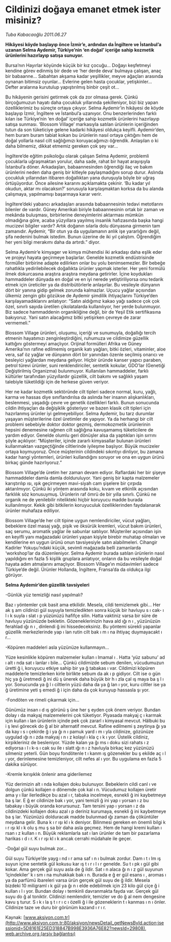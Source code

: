 # Cildinizi doğaya emanet etmek ister misiniz?

*Tuba Kabacaoğlu 2011.06.27*

<font class="agenda2NewsSpot">
 <strong>
  <span lang="EN-GB">
   Hikâyesi köyde başlayıp önce İzmir’e, ardından da İngiltere ve İstanbul’a uzanan Selma Aydemir, Türkiye’nin ‘en doğal’ içeriğe sahip kozmetik ürünlerini hazırlayıp satışa sunuyor.
  </span>
 </strong>
</font>
<font class="newsDetail">
 <p>
  <p class="BasicParagraph">
   <span>
    Bursa’nın Hayırlar köyünde küçük bir kız çocuğu… Doğayı keşfetmeyi kendine görev edinmiş bir dede ve ‘her derde deva’ bulmaya çalışan, anaç bir babaanne… Sabahtan akşama kadar yeşillikler, meyve ağaçları arasında oynanan bitimsiz oyunlar... Evlerine gelen hasta çocuklar, yetişkinler... Defter aralarına kurutulup yapıştırılmış binbir çeşit ot…
   </span>
  </p>
  <p class="2011yenimetin">
   <span>
    Bu hikâyenin gerisini getirmek çok da zor olmasa gerek. Çünkü birçoğumuzun hayatı daha çocukluk yıllarında şekilleniyor, bizi biz yapan özelliklerimiz bu süreçte ortaya çıkıyor. Selma Aydemir’in hikâyesi de köyde başlayıp İzmir, İngiltere ve İstanbul’a uzanıyor. Onu benzerlerinden farklı kılan ise Türkiye’nin ‘en doğal’ içeriğe sahip kozmetik ürünlerini hazırlayıp satışa sunması. ‘Blossom Village’ markasıyla satılan ürünlerin içeriğinden tutun da son tüketiciye gelene kadarki hikâyesi oldukça keyifli. Aydemir’den, hem buram buram tabiat kokan bu ürünlerin nasıl ortaya çıktığını hem de doğal yollarla nasıl cilt sağlığımızı koruyacağımızı öğrendik. Anlaşılan o ki daha bilmemiz, dikkat etmemiz gereken çok şey var...
   </span>
  </p>
  <p class="2011yenimetin">
   <span>
    İngiltere’de eğitim psikoloğu olarak çalışan Selma Aydemir, problemli çocuklarla uğraşmaktan yorulur, daha sade, rahat bir hayat arayışıyla İstanbul’a döner. Arkadaşları, babaannesinden öğrendiği ilaç ve bakım ürünlerini neden daha geniş bir kitleyle paylaşmadığını sorup durur. Aslında çocukluk yıllarından itibaren doğallıktan yana duruşuyla böyle bir uğraş örtüşüyordur. Önce ailesine kararını açıklamakta çekinir. ‘Bu kadar yıl okudun, aktar mı olacaksın?’ sorusuyla karşılaşmaktan korksa da bu alanda çalışmaya, yapılmamışı başarmaya karar verir.
   </span>
  </p>
  <p class="2011yenimetin">
   <span>
    İngiltere’deki yabancı arkadaşları arasında babaannesinin tedavi metotlarını bilenler de vardır. Güney Amerikalı biriyle babaannesinin ortak bir zaman ve mekânda buluşması, birbirlerine deneyimlerini aktarması mümkün olmadığına göre, acaba yüzyıllara yayılmış insanlık hafızasında başka hangi mucizevi bilgiler vardır? Artık doğanın sılarla dolu dünyasına girmenin tam zamanıdır. Aydemir, “Bir otun ya da uygulamanın anlık işe yararlığını değil, şifa nedenini bulmak istedim. Bunun üzerine de iki yıl çalıştım. Öğrendiğim her yeni bilgi merakımı daha da artırdı.” diyor.
   </span>
  </p>
  <p class="2011yenimetin">
   <span>
    Selma Aydemir’e kimyager ve kimya mühendisi iki arkadaşı daha eşlik eder ve projeyi hayata geçirmeye başlarlar. Genelde kozmetik endüstrisinde formüller birbirine adapte edilirken onlar bu yolu benimsemezler. Bir bebeğe rahatlıkla yedirilebilecek doğallıkta ürünler yapmak isterler. Her yeni formülü ilmek dokurcasına araştıra araştıra meydana getirirler. İçine koydukları hammaddeler dünyada en doğal ve en iyi nerede yetiştiriliyorsa onu tedarik etmek için üreticiler ya da distribütörlerle anlaşırlar. Bu vesileyle dünyanın dört bir yanına gidip gelmek zorunda kalmazlar. Uçucu yağlar açısından ülkemiz zengin gibi gözükse de Aydemir şimdilik ihtiyaçlarını Türkiye’den karşılayamadıklarını anlatıyor: “Satın aldığımız kakao yağı sadece çok çok özel, sınırlı sayıda üretilen çikolatalarda kullanılıyor, her yerde bulunmuyor. Biz sadece hammaddenin organikliğine değil, bir de Yeşil Etik sertifikasına bakıyoruz. Yani satın alacağımız bitki yetişirken çevreye de zarar vermemeli.”
    <span>
    </span>
   </span>
  </p>
  <p class="2011yenimetin">
   <span>
    Blossom Village ürünleri, oluşumu, içeriği ve sunumuyla, doğallığı tercih etmenin hayatımızı zenginleştirdiğini, ruhumuza ve cildimize güzellik kattığını göstermeyi amaçlıyor. Orijinal formülleri Afrika ve Güney Amerika’nın rafine edilmemiş organik katı yağları, bitki özleri, vitaminler, aloe vera, saf öz yağlar ve dünyanın dört bir yanından özenle seçilmiş onarıcı ve besleyici yağlardan meydana geliyor. Hiçbir üründe kanser yapıcı paraben, petrol türevi ürünler, suni renklendiriciler, sentetik kokular, GDO’lar (Genetiği Değiştirilmiş Organizma) bulunmuyor. Kullanılan hammaddeler, farklı kültürler tarafından yüzyıllardır güzellik, cilt bakımı ve sağlıklı yaşam talebiyle tüketildiği için de herkese güven veriyor.
   </span>
  </p>
  <p class="2011yenimetin">
   <span>
    Her ne kadar kozmetik sektöründe cilt tipleri sadece normal, kuru, yağlı, karma ve hassas diye sınıflandırılsa da aslında her insanın alışkanlıkları, beslenmesi, yaşadığı çevre ve genetik özellikleri farklı. Bunun sonucunda cildin ihtiyaçları da değişiklik gösteriyor ve bazen klasik cilt tipleri için hazırlanmış ürünler iyi gelmeyebiliyor. Selma Aydemir, bu tarz durumlar yaşayan müşterilerine özel üretimler de yapıyor. Ya da herhangi bir cilt problemi sebebiyle doktor doktor gezmiş, dermokozmetik ürünlerinin hepsini denemesine rağmen cilt sağlığına kavuşamamış tüketicilere de yardım ediyor. Genelde olumlu geri dönüşler alsa da yaptıkları işin sırrını şöyle açıklıyor: “Müşteriler, içinde zararlı kimyasallar bulunan ürünleri kullanmaktan vazgeçtiğinde ciltlerinde iyileşme başlıyor. Büyük mucizeler ortaya koymuyoruz. Önce müşterinin cildindeki sıkıntıyı dinliyor, bu zamana kadar hangi yöntemleri, ürünleri kullandığını soruyor ve ona en uygun ürünü birkaç günde hazırlıyoruz.”
   </span>
  </p>
  <p class="2011yenimetin">
   <span>
    Blossom Village’de üretim her zaman devam ediyor. Raflardaki her bir şişeye hammaddeler damla damla dolduruluyor. Yani geniş bir kapta malzemeler karıştırılıp ısı, ışık geçirmeyen mavi-siyah cam şişelere bir çırpıda aktarılmıyor. Çünkü iki yöntem arasında koku, kıvam ve etkinlik açısından farklılık söz konusuymuş. Ürünlerin raf ömrü de bir yılla sınırlı. Çünkü ne organik ne de yenilebilir nitelikteki hiçbir koruyucu madde burada kullanılmıyor. Kekik gibi bitkilerin koruyuculuk özelliklerinden faydalanarak ürünler muhafaza ediliyor.
    <span>
    </span>
   </span>
  </p>
  <p class="2011yenimetin">
   <span>
    Blossom Village’de her cilt tipine uygun nemlendiriciler, vücut yağları, bebeklere özel masaj yağı, pişik ve öksürük kremleri, vücut bakım ürünleri, saç serumu, aromatik yağlar ile sabunlar satılıyor. Müşteriler açısından işin en keyifli yanı mağazadaki ürünleri yapan kişiyle birebir muhatap olmaları ve kendilerine en uygun ürünü onun tavsiyesiyle satın alabilmeleri. Cihangir Kadirler Yokuşu’ndaki küçük, sevimli mağazada belli zamanlarda ‘workshop’lar da düzenleniyor. Selma Aydemir burada satılan ürünlerin nasıl yapıldığını en fazla 5 kişilik gruplara anlatıyor, onların da bu vesileyle doğal hayata adım atmalarını amaçlıyor. Blossom Village’ın müdavimleri sadece Türkiye’de değil. Ürünler Hollanda, İngiltere, Fransa’da da oldukça ilgi görüyor.
   </span>
  </p>
  <p class="2011yenimetin">
   <span>
    <span>
    </span>
   </span>
  </p>
  <p class="2011yenimetin">
   <span>
   </span>
  </p>
  <p class="BasicParagraph">
   <strong>
    <span lang="EN-GB">
     Selma Aydemir’den güzellik tavsiyeleri
    </span>
   </strong>
  </p>
  <p class="BasicParagraph">
   <span lang="EN-GB">
   </span>
  </p>
  <p class="2011soru1">
   <span>
    -Günlük yüz temizliği nasıl yapılmalı?
   </span>
  </p>
  <p class="BasicParagraph">
   <span>
    Baz
   </span>
   <span>
    ı
   </span>
   <span>
    yöntemler çok basit ama etkilidir. Mesela, cildi temizlemek gibi… Her ak
   </span>
   <span>
    ş
   </span>
   <span>
    am cildinizi gül suyuyla temizledikten sonra küçük bir havluyu s
   </span>
   <span>
    ı
   </span>
   <span>
    cak-
   </span>
   <span>
    ı
   </span>
   <span>
    l
   </span>
   <span>
    ı
   </span>
   <span>
    k suyla
   </span>
   <span>
    ı
   </span>
   <span>
    slat
   </span>
   <span>
    ı
   </span>
   <span>
    p yüzünüzü hafifçe silin. Hatta vaktiniz varsa bir süre de havluyu yüzünüzde bekletin. Gözeneklerinizin hava ald
   </span>
   <span>
    ığı
   </span>
   <span>
    n
   </span>
   <span>
    ı
   </span>
   <span>
    , yüzünüzün ferahlad
   </span>
   <span>
    ığı
   </span>
   <span>
    n
   </span>
   <span>
    ı
   </span>
   <span>
    , dinlendi
   </span>
   <span>
    ğ
   </span>
   <span>
    ini hissedeceksiniz. Bu yöntemi sürekli yapanlar güzellik merkezlerinde yap
   </span>
   <span>
    ı
   </span>
   <span>
    lan rutin cilt bak
   </span>
   <span>
    ı
   </span>
   <span>
    m
   </span>
   <span>
    ı
   </span>
   <span>
    na ihtiyaç duymayacakt
   </span>
   <span>
    ı
   </span>
   <span>
    r…
    <span>
    </span>
   </span>
  </p>
  <p class="2011soru1">
   <span>
    -Köpüren maddeleri asla yüzünüze kullanmayın…
   </span>
  </p>
  <p class="BasicParagraph">
   <span>
    Yüze kesinlikle köpüren malzemeler kullan
   </span>
   <span>
    ı
   </span>
   <span>
    lmamal
   </span>
   <span>
    ı
   </span>
   <span>
    . Hatta ‘yüz sabunu’ ad
   </span>
   <span>
    ı
   </span>
   <span>
    alt
   </span>
   <span>
    ı
   </span>
   <span>
    nda sat
   </span>
   <span>
    ı
   </span>
   <span>
    lanlar
   </span>
   <span>
    ı
   </span>
   <span>
    bile… Çünkü cildimizde sebum denilen, vücudumuzun üretti
   </span>
   <span>
    ğ
   </span>
   <span>
    i, koruyucu etkiye sahip bir ya
   </span>
   <span>
    ğ
   </span>
   <span>
    tabakas
   </span>
   <span>
    ı
   </span>
   <span>
    var. Cildimizi köpüren maddelerle temizlerken kirle birlikte sebum da ak
   </span>
   <span>
    ı
   </span>
   <span>
    p gidiyor. Cilt ise o gün hiç ya
   </span>
   <span>
    ğ
   </span>
   <span>
    üretmedi
   </span>
   <span>
    ğ
   </span>
   <span>
    ini dü
   </span>
   <span>
    ş
   </span>
   <span>
    ünerek daha büyük bir h
   </span>
   <span>
    ı
   </span>
   <span>
    zla çal
   </span>
   <span>
    ış
   </span>
   <span>
    maya ba
   </span>
   <span>
    ş
   </span>
   <span>
    l
   </span>
   <span>
    ı
   </span>
   <span>
    yor. Sonucunda ya
   </span>
   <span>
    ğ
   </span>
   <span>
    l
   </span>
   <span>
    ı
   </span>
   <span>
    ciltlerin yüzü daha da ya
   </span>
   <span>
    ğ
   </span>
   <span>
    lan
   </span>
   <span>
    ı
   </span>
   <span>
    yor, kuru ciltler ise ya
   </span>
   <span>
    ğ
   </span>
   <span>
    üretimine yeti
   </span>
   <span>
    ş
   </span>
   <span>
    emedi
   </span>
   <span>
    ğ
   </span>
   <span>
    i için daha da çok kuruyup hassasla
   </span>
   <span>
    şı
   </span>
   <span>
    yor.
   </span>
  </p>
  <p class="2011soru1">
   <span>
    -Fondöten ve rimeli çıkarmak için…
   </span>
  </p>
  <p class="BasicParagraph">
   <span>
    Günümüz insan
   </span>
   <span>
    ı
   </span>
   <span>
    d
   </span>
   <span>
    ış
   </span>
   <span>
    görünü
   </span>
   <span>
    ş
   </span>
   <span>
    üne her
   </span>
   <span>
    ş
   </span>
   <span>
    eyden çok önem veriyor. Bundan dolay
   </span>
   <span>
    ı
   </span>
   <span>
    da makyaj malzemelerini çok tüketiyor. Piyasada makyaj ç
   </span>
   <span>
    ı
   </span>
   <span>
    karmak için kullan
   </span>
   <span>
    ı
   </span>
   <span>
    lan ürünlerin içinde pek çok zararl
   </span>
   <span>
    ı
   </span>
   <span>
    kimyasal mevcut. Hâlbuki bu i
   </span>
   <span>
    ş
   </span>
   <span>
    levi görecek do
   </span>
   <span>
    ğ
   </span>
   <span>
    al bir alternatif mevcut. Rafine edilmemi
   </span>
   <span>
    ş
   </span>
   <span>
    zeytinya
   </span>
   <span>
    ğı
   </span>
   <span>
    ya da kay
   </span>
   <span>
    ı
   </span>
   <span>
    s
   </span>
   <span>
    ı
   </span>
   <span>
    çekirde
   </span>
   <span>
    ğ
   </span>
   <span>
    i ya
   </span>
   <span>
    ğı
   </span>
   <span>
    n
   </span>
   <span>
    ı
   </span>
   <span>
    pamuk yard
   </span>
   <span>
    ı
   </span>
   <span>
    m
   </span>
   <span>
    ı
   </span>
   <span>
    yla cildinize, gözünüze uygulad
   </span>
   <span>
    ığı
   </span>
   <span>
    n
   </span>
   <span>
    ı
   </span>
   <span>
    zda makyaj
   </span>
   <span>
    ı
   </span>
   <span>
    n
   </span>
   <span>
    ı
   </span>
   <span>
    z kolayl
   </span>
   <span>
    ı
   </span>
   <span>
    kla ç
   </span>
   <span>
    ı
   </span>
   <span>
    k
   </span>
   <span>
    ı
   </span>
   <span>
    yor. Üstelik cildiniz, kirpikleriniz de besleniyor. Yüzde kalan ya
   </span>
   <span>
    ğı
   </span>
   <span>
    ms
   </span>
   <span>
    ı
   </span>
   <span>
    doku sizi rahats
   </span>
   <span>
    ı
   </span>
   <span>
    z ediyorsa
   </span>
   <span>
    ı
   </span>
   <span>
    l
   </span>
   <span>
    ı
   </span>
   <span>
    k-s
   </span>
   <span>
    ı
   </span>
   <span>
    cak su ile
   </span>
   <span>
    ı
   </span>
   <span>
    slatt
   </span>
   <span>
    ığı
   </span>
   <span>
    n
   </span>
   <span>
    ı
   </span>
   <span>
    z havluyla birkaç kez yüzünüzü silmeniz yeterli. Gün boyu fondötenle t
   </span>
   <span>
    ı
   </span>
   <span>
    kanm
   </span>
   <span>
    ış
   </span>
   <span>
    gözenekler bu
   </span>
   <span>
    ş
   </span>
   <span>
    ekilde aç
   </span>
   <span>
    ı
   </span>
   <span>
    l
   </span>
   <span>
    ı
   </span>
   <span>
    yor, derinlemesine temizleniyor, cilt nefes al
   </span>
   <span>
    ı
   </span>
   <span>
    yor. Bu uygulama en fazla 5 dakika sürüyor.
   </span>
  </p>
  <p class="2011soru1">
   <span>
    -Kremle kırışıklık önlenir ama giderilemez
   </span>
  </p>
  <p class="BasicParagraph">
   <span>
    Yüz derimizin alt
   </span>
   <span>
    ı
   </span>
   <span>
    nda kollajen doku bulunuyor. Bebeklerin cildi
    <span>
    </span>
    canl
   </span>
   <span>
    ı
   </span>
   <span>
    ve dolgun çünkü kollajen o dönemde çok kal
   </span>
   <span>
    ı
   </span>
   <span>
    n. Vücudumuz kollajen üretir ama y
   </span>
   <span>
    ı
   </span>
   <span>
    llar ilerledikçe bu azal
   </span>
   <span>
    ı
   </span>
   <span>
    r, tabaka incelmeye, esnekli
   </span>
   <span>
    ğ
   </span>
   <span>
    ini kaybetmeye ba
   </span>
   <span>
    ş
   </span>
   <span>
    lar. E
   </span>
   <span>
    ğ
   </span>
   <span>
    er cildinize bak
   </span>
   <span>
    ı
   </span>
   <span>
    yor, yani temizli
   </span>
   <span>
    ğ
   </span>
   <span>
    ini yap
   </span>
   <span>
    ı
   </span>
   <span>
    yorsan
   </span>
   <span>
    ı
   </span>
   <span>
    z bu tabakay
   </span>
   <span>
    ı
   </span>
   <span>
    büyük oranda korursunuz. Tam tersini yap
   </span>
   <span>
    ı
   </span>
   <span>
    yorsan
   </span>
   <span>
    ı
   </span>
   <span>
    z da cildinizdeki kollajen doku azal
   </span>
   <span>
    ı
   </span>
   <span>
    p deriniz kurumaya, esnekli
   </span>
   <span>
    ğ
   </span>
   <span>
    ini kaybetmeye ba
   </span>
   <span>
    ş
   </span>
   <span>
    lar. Yüzünüzü dolduracak madde bulunmad
   </span>
   <span>
    ığı
   </span>
   <span>
    zaman da çöküntüler meydana gelir. Buna k
   </span>
   <span>
    ı
   </span>
   <span>
    r
   </span>
   <span>
    ışı
   </span>
   <span>
    kl
   </span>
   <span>
    ı
   </span>
   <span>
    k deniyor. Bilinmesi gereken en önemli bilgi k
   </span>
   <span>
    ı
   </span>
   <span>
    r
   </span>
   <span>
    ışı
   </span>
   <span>
    kl
   </span>
   <span>
    ı
   </span>
   <span>
    k olu
   </span>
   <span>
    ş
   </span>
   <span>
    mu
   </span>
   <span>
    ş
   </span>
   <span>
    sa bir daha asla geçmez. Hem de hangi kremi kullan
   </span>
   <span>
    ı
   </span>
   <span>
    rsan
   </span>
   <span>
    ı
   </span>
   <span>
    z kullan
   </span>
   <span>
    ı
   </span>
   <span>
    n. Büyük reklamlarla sat
   </span>
   <span>
    ı
   </span>
   <span>
    lan ürünler de tam bir pazarlama harikas
   </span>
   <span>
    ı
   </span>
   <span>
    d
   </span>
   <span>
    ı
   </span>
   <span>
    r. K
   </span>
   <span>
    ı
   </span>
   <span>
    r
   </span>
   <span>
    ışı
   </span>
   <span>
    kl
   </span>
   <span>
    ı
   </span>
   <span>
    k ancak cerrahi müdahale ile geçer.
   </span>
  </p>
  <p class="2011soru1">
   <span>
    -Doğal gül suyu bulmak zor…
   </span>
  </p>
  <p class="BasicParagraph">
   <span>
    Gül suyu Türkiye’de yayg
   </span>
   <span>
    ı
   </span>
   <span>
    nd
   </span>
   <span>
    ı
   </span>
   <span>
    r ama saf
   </span>
   <span>
    ı
   </span>
   <span>
    n
   </span>
   <span>
    ı
   </span>
   <span>
    bulmak zordur. Dam
   </span>
   <span>
    ı
   </span>
   <span>
    t
   </span>
   <span>
    ı
   </span>
   <span>
    lm
   </span>
   <span>
    ış
   </span>
   <span>
    suyun içine sentetik gül kokusu kar
   </span>
   <span>
    ış
   </span>
   <span>
    t
   </span>
   <span>
    ı
   </span>
   <span>
    r
   </span>
   <span>
    ı
   </span>
   <span>
    l
   </span>
   <span>
    ı
   </span>
   <span>
    r genelde. Su t
   </span>
   <span>
    ı
   </span>
   <span>
    pk
   </span>
   <span>
    ı
   </span>
   <span>
    gül gibi kokar. Ama gerçek gül suyu asla de
   </span>
   <span>
    ğ
   </span>
   <span>
    ildir. Sat
   </span>
   <span>
    ı
   </span>
   <span>
    n alaca
   </span>
   <span>
    ğı
   </span>
   <span>
    n
   </span>
   <span>
    ı
   </span>
   <span>
    z gül suyunun ‘içindekiler’ k
   </span>
   <span>
    ı
   </span>
   <span>
    sm
   </span>
   <span>
    ı
   </span>
   <span>
    na muhakkak bak
   </span>
   <span>
    ı
   </span>
   <span>
    n. Burada e
   </span>
   <span>
    ğ
   </span>
   <span>
    er gül esans
   </span>
   <span>
    ı
   </span>
   <span>
    , aromas
   </span>
   <span>
    ı
   </span>
   <span>
    ya da parfümü ibareleri varsa ürün gerçek gül suyu de
   </span>
   <span>
    ğ
   </span>
   <span>
    ildir. Mesela bizdeki 10 miligraml
   </span>
   <span>
    ı
   </span>
   <span>
    k gül ya
   </span>
   <span>
    ğı
   </span>
   <span>
    n
   </span>
   <span>
    ı
   </span>
   <span>
    elde edebilmek için 23 kilo gül çiçe
   </span>
   <span>
    ğ
   </span>
   <span>
    i kullan
   </span>
   <span>
    ı
   </span>
   <span>
    l
   </span>
   <span>
    ı
   </span>
   <span>
    yor. Bundan dolay
   </span>
   <span>
    ı
   </span>
   <span>
    temkinli davranmakta fayda var. Gerçek gül suyu do
   </span>
   <span>
    ğ
   </span>
   <span>
    al toniktir. Cildinizi nemlendirir, temizler ve do
   </span>
   <span>
    ğ
   </span>
   <span>
    al nem dengesine kavu
   </span>
   <span>
    ş
   </span>
   <span>
    turur. S
   </span>
   <span>
    ı
   </span>
   <span>
    k
   </span>
   <span>
    ı
   </span>
   <span>
    la
   </span>
   <span>
    ş
   </span>
   <span>
    t
   </span>
   <span>
    ı
   </span>
   <span>
    r
   </span>
   <span>
    ı
   </span>
   <span>
    c
   </span>
   <span>
    ı
   </span>
   <span>
    özelli
   </span>
   <span>
    ğ
   </span>
   <span>
    i ile gözeneklerin t
   </span>
   <span>
    ı
   </span>
   <span>
    kanmas
   </span>
   <span>
    ı
   </span>
   <span>
    n
   </span>
   <span>
    ı
   </span>
   <span>
    önler. Cildinize taze ve duru bir görünüm kazand
   </span>
   <span>
    ı
   </span>
   <span>
    r
   </span>
   <span>
    ı
   </span>
   <span>
    r.
   </span>
  </p>
 </p>
</font>

Kaynak: [www.aksiyon.com.tr](http://www.aksiyon.com.tr:80/aksiyon/newsDetail_getNewsById.action;jsessionid=5D8161E25ED318847B998E3936A76E82?newsId=29808), [web.archive.org (arşiv bağlantısı)](http://web.archive.org/web/20110704142732/http://www.aksiyon.com.tr:80/aksiyon/newsDetail_getNewsById.action;jsessionid=5D8161E25ED318847B998E3936A76E82?newsId=29808)

